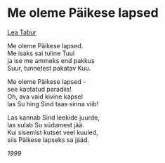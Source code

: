 # Me oleme Päikese lapsed

[Lea Tabur](./)

Me oleme Päikese lapsed.  
Me isaks sai tuline Tuul  
ja ise me ammeks end pakkus  
Suur, tunnetest pakatav Kuu.

Me oleme Päikese lapsed -  
see kaotatud paradiis!  
Oh, ava vaid kivine kapsel  
las Su hing Sind taas sinna viib!

Las kannab Sind leekide juurde,  
las sulab Su südamest jää.  
Kui sisemist kutset veel kuuled,  
siis Päikese lapseks sa jääd.

_1999_

